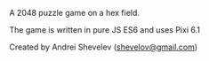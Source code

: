 A 2048 puzzle game on a hex field.

The game is written in pure JS ES6 and uses Pixi 6.1

Created by Andrei Shevelev (shevelov@gmail.com)